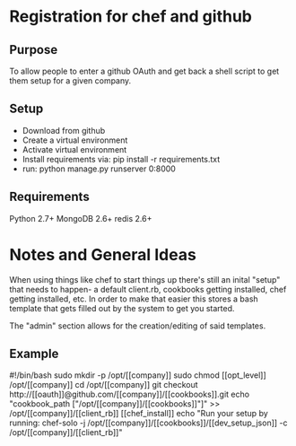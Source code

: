 Registration for chef and github
================================

Purpose
--------------------------------

To allow people to enter a github OAuth and get back a shell script to get them setup for a given company.


Setup
---------------

* Download from github
* Create a virtual environment
* Activate virtual environment
* Install requirements via: pip install -r requirements.txt
* run: python manage.py runserver 0:8000

Requirements
--------------

Python 2.7+
MongoDB 2.6+
redis 2.6+


Notes and General Ideas
=======================

When using things like chef to start things up there's still an inital "setup" that needs to happen- a default client.rb, cookbooks getting installed, chef getting installed, etc. In order to make that easier this stores a bash template that gets filled out by the system to get you started.

The "admin" section allows for the creation/editing of said templates.


Example
-------

#!/bin/bash
sudo mkdir -p /opt/[[company]]
sudo chmod [[opt_level]] /opt/[[company]]
cd /opt/[[company]]
git checkout http://[[oauth]]@github.com/[[company]]/[[cookbooks]].git
echo "cookbook_path [\"/opt/[[company]]/[[cookbooks]]\"]" >> /opt/[[company]]/[[client_rb]]
[[chef_install]]
echo "Run your setup by running: chef-solo -j /opt/[[company]]/[[cookbooks]]/[[dev_setup_json]] -c /opt/[[company]]/[[client_rb]]"